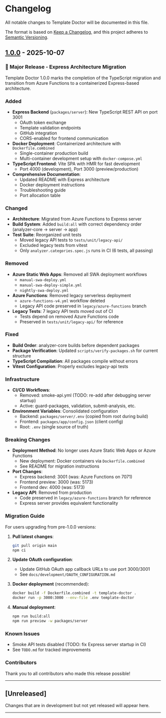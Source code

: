 # Changelog

All notable changes to Template Doctor will be documented in this file.

The format is based on [Keep a Changelog](https://keepachangelog.com/en/1.0.0/),
and this project adheres to [Semantic Versioning](https://semver.org/spec/v2.0.0.html).

## [1.0.0] - 2025-10-07

### 🎉 Major Release - Express Architecture Migration

Template Doctor 1.0.0 marks the completion of the TypeScript migration and transition from Azure Functions to a containerized Express-based architecture.

### Added

- **Express Backend** (`packages/server`): New TypeScript REST API on port 3001
  - OAuth token exchange
  - Template validation endpoints
  - GitHub integration
  - CORS-enabled for frontend communication
- **Docker Deployment**: Containerized architecture with `Dockerfile.combined`
  - Single-container production build
  - Multi-container development setup with `docker-compose.yml`
- **TypeScript Frontend**: Vite SPA with HMR for fast development
  - Port 4000 (development), Port 3000 (preview/production)
- **Comprehensive Documentation**: 
  - Updated README with Express architecture
  - Docker deployment instructions
  - Troubleshooting guide
  - Port allocation table

### Changed

- **Architecture**: Migrated from Azure Functions to Express server
- **Build System**: Added `build:all` with correct dependency order (analyzer-core → server → app)
- **Test Suite**: Reorganized unit tests
  - Moved legacy API tests to `tests/unit/legacy-api/`
  - Excluded legacy tests from vitest
  - Only `analyzer.categories.spec.js` runs in CI (6 tests, all passing)

### Removed

- **Azure Static Web Apps**: Removed all SWA deployment workflows
  - `manual-swa-deploy.yml`
  - `manual-swa-deploy-simple.yml`
  - `nightly-swa-deploy.yml`
- **Azure Functions**: Removed legacy serverless deployment
  - `azure-functions-v4.yml` workflow deleted
  - Legacy API code preserved in `legacy/azure-functions` branch
- **Legacy Tests**: 7 legacy API tests moved out of CI
  - Tests depend on removed Azure Functions code
  - Preserved in `tests/unit/legacy-api/` for reference

### Fixed

- **Build Order**: analyzer-core builds before dependent packages
- **Package Verification**: Updated `scripts/verify-packages.sh` for current structure
- **TypeScript Compilation**: All packages compile without errors
- **Vitest Configuration**: Properly excludes legacy-api tests

### Infrastructure

- **CI/CD Workflows**: 
  - Removed: smoke-api.yml (TODO: re-add after debugging server startup)
  - Active: guard-packages, validation, submit-analysis, etc.
- **Environment Variables**: Consolidated configuration
  - Backend: `packages/server/.env` (copied from root during build)
  - Frontend: `packages/app/config.json` (client config)
  - Root: `.env` (single source of truth)

### Breaking Changes

- **Deployment Method**: No longer uses Azure Static Web Apps or Azure Functions
  - New deployment: Docker containers via `Dockerfile.combined`
  - See README for migration instructions
- **Port Changes**:
  - Express backend: 3001 (was: Azure Functions on 7071)
  - Frontend preview: 3000 (was: 5173)
  - Frontend dev: 4000 (was: 5173)
- **Legacy API**: Removed from production
  - Code preserved in `legacy/azure-functions` branch for reference
  - Express server provides equivalent functionality

### Migration Guide

For users upgrading from pre-1.0.0 versions:

1. **Pull latest changes**:
   ```bash
   git pull origin main
   npm ci
   ```

2. **Update OAuth configuration**:
   - Update GitHub OAuth app callback URLs to use port 3000/3001
   - See `docs/development/OAUTH_CONFIGURATION.md`

3. **Docker deployment** (recommended):
   ```bash
   docker build -f Dockerfile.combined -t template-doctor .
   docker run -p 3000:3000 --env-file .env template-doctor
   ```

4. **Manual deployment**:
   ```bash
   npm run build:all
   npm run preview -w packages/server
   ```

### Known Issues

- Smoke API tests disabled (TODO: fix Express server startup in CI)
- See `TODO.md` for tracked improvements

### Contributors

Thank you to all contributors who made this release possible!

---

## [Unreleased]

Changes that are in development but not yet released will appear here.

---

[1.0.0]: https://github.com/Template-Doctor/template-doctor/releases/tag/v1.0.0
